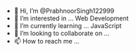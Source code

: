 - 👋 Hi, I’m @PrabhnoorSingh122999
- 👀 I’m interested in ... Web Development
- 🌱 I’m currently learning ... JavaScript 
- 💞️ I’m looking to collaborate on ...
- 📫 How to reach me ...  

<!---
PrabhnoorSingh122999/PrabhnoorSingh122999 is a ✨ special ✨ repository because its `README.md` (this file) appears on your GitHub profile.
You can click the Preview link to take a look at your changes.
--->
